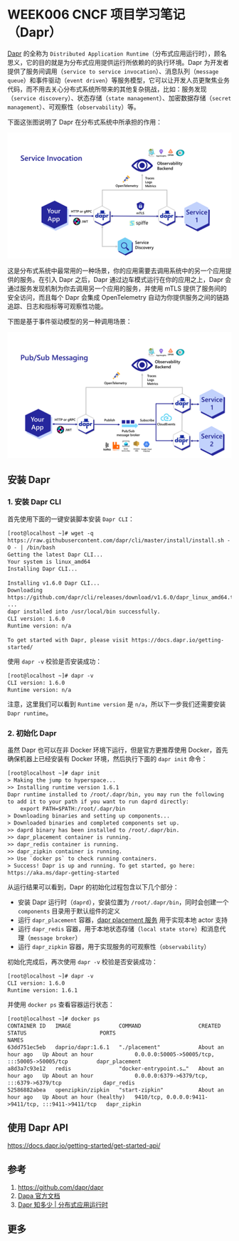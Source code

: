 # WEEK006 CNCF 项目学习笔记（Dapr）

[Dapr](https://dapr.io/) 的全称为 `Distributed Application Runtime`（分布式应用运行时），顾名思义，它的目的就是为分布式应用提供运行所依赖的的执行环境。Dapr 为开发者提供了服务间调用（`service to service invocation`）、消息队列（`message queue`）和事件驱动（`event driven`）等服务模型，它可以让开发人员更聚焦业务代码，而不用去关心分布式系统所带来的其他复杂挑战，比如：服务发现（`service discovery`）、状态存储（`state management`）、加密数据存储（`secret management`）、可观察性（`observability`）等。

下面这张图说明了 Dapr 在分布式系统中所承担的作用：

![](./images/service-invocation.png)

这是分布式系统中最常用的一种场景，你的应用需要去调用系统中的另一个应用提供的服务。在引入 Dapr 之后，Dapr 通过边车模式运行在你的应用之上，Dapr 会通过服务发现机制为你去调用另一个应用的服务，并使用 mTLS 提供了服务间的安全访问，而且每个 Dapr 会集成 OpenTelemetry 自动为你提供服务之间的链路追踪、日志和指标等可观察性功能。

下图是基于事件驱动模型的另一种调用场景：

![](./images/pubsub.png)

## 安装 Dapr

### 1. 安装 Dapr CLI

首先使用下面的一键安装脚本安装 `Dapr CLI`：

```
[root@localhost ~]# wget -q https://raw.githubusercontent.com/dapr/cli/master/install/install.sh -O - | /bin/bash
Getting the latest Dapr CLI...
Your system is linux_amd64
Installing Dapr CLI...

Installing v1.6.0 Dapr CLI...
Downloading https://github.com/dapr/cli/releases/download/v1.6.0/dapr_linux_amd64.tar.gz ...
dapr installed into /usr/local/bin successfully.
CLI version: 1.6.0 
Runtime version: n/a

To get started with Dapr, please visit https://docs.dapr.io/getting-started/
```

使用 `dapr -v` 校验是否安装成功：

```
[root@localhost ~]# dapr -v
CLI version: 1.6.0 
Runtime version: n/a
```

注意，这里我们可以看到 `Runtime version` 是 `n/a`，所以下一步我们还需要安装 `Dapr runtime`。

### 2. 初始化 Dapr

虽然 Dapr 也可以在非 Docker 环境下运行，但是官方更推荐使用 Docker，首先确保机器上已经安装有 Docker 环境，然后执行下面的 `dapr init` 命令：

```
[root@localhost ~]# dapr init
> Making the jump to hyperspace...
>> Installing runtime version 1.6.1
Dapr runtime installed to /root/.dapr/bin, you may run the following to add it to your path if you want to run daprd directly:
    export PATH=$PATH:/root/.dapr/bin
> Downloading binaries and setting up components...
> Downloaded binaries and completed components set up.
>> daprd binary has been installed to /root/.dapr/bin.
>> dapr_placement container is running.
>> dapr_redis container is running.
>> dapr_zipkin container is running.
>> Use `docker ps` to check running containers.
> Success! Dapr is up and running. To get started, go here: https://aka.ms/dapr-getting-started
```

从运行结果可以看到，Dapr 的初始化过程包含以下几个部分：

* 安装 Dapr 运行时（`daprd`），安装位置为 `/root/.dapr/bin`，同时会创建一个 `components` 目录用于默认组件的定义
* 运行 `dapr_placement` 容器，[dapr placement 服务](https://docs.dapr.io/concepts/dapr-services/placement/) 用于实现本地 actor 支持
* 运行 `dapr_redis` 容器，用于本地状态存储（`local state store`）和消息代理（`message broker`）
* 运行 `dapr_zipkin` 容器，用于实现服务的可观察性（`observability`）

初始化完成后，再次使用 `dapr -v` 校验是否安装成功：

```
[root@localhost ~]# dapr -v
CLI version: 1.6.0 
Runtime version: 1.6.1
```

并使用 `docker ps` 查看容器运行状态：

```
[root@localhost ~]# docker ps
CONTAINER ID   IMAGE               COMMAND                  CREATED             STATUS                       PORTS                                                 NAMES
63dd751ec5eb   daprio/dapr:1.6.1   "./placement"            About an hour ago   Up About an hour             0.0.0.0:50005->50005/tcp, :::50005->50005/tcp         dapr_placement
a8d3a7c93e12   redis               "docker-entrypoint.s…"   About an hour ago   Up About an hour             0.0.0.0:6379->6379/tcp, :::6379->6379/tcp             dapr_redis
52586882abea   openzipkin/zipkin   "start-zipkin"           About an hour ago   Up About an hour (healthy)   9410/tcp, 0.0.0.0:9411->9411/tcp, :::9411->9411/tcp   dapr_zipkin
```

## 使用 Dapr API

https://docs.dapr.io/getting-started/get-started-api/

## 参考

1. https://github.com/dapr/dapr
1. [Dapa 官方文档](https://docs.dapr.io/getting-started/)
1. [Dapr 知多少 | 分布式应用运行时](https://www.cnblogs.com/sheng-jie/p/how-much-you-know-about-dapr.html)

## 更多

